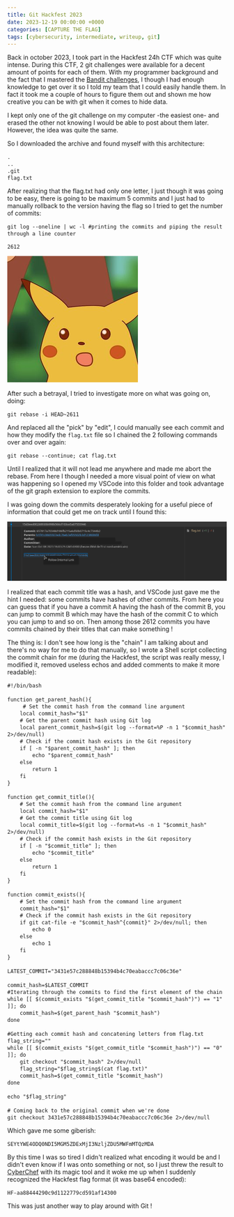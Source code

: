 ```yaml
---
title: Git Hackfest 2023
date: 2023-12-19 00:00:00 +0000
categories: [CAPTURE THE FLAG]
tags: [cybersecurity, intermediate, writeup, git]
---
```


Back in october 2023, I took part in the Hackfest 24h CTF which was quite intense. During this CTF, 2 git challenges were available for a decent amount of points for each of them. With my programmer background and the fact that I mastered the [Bandit challenges](https://overthewire.org/wargames/bandit/), I though I had enough knowledge to get over it so I told my team that I could easily handle them. In fact it took me a couple of hours to figure them out and shown me how creative you can be with git when it comes to hide data.

I kept only one of the git challenge on my computer -the easiest one- and erased the other not knowing I would be able to post about them later. However, the idea was quite the same.

So I downloaded the archive and found myself with this architecture:

```
.
..
.git
flag.txt
```

After realizing that the flag.txt had only one letter, I just though it was going to be easy, there is going to be maximum 5 commits and I just had to manually rollback to the version having the flag so I tried to get the number of commits:

```shell
git log --oneline | wc -l #printing the commits and piping the result through a line counter
```

```
2612
```

![Desktop View](/assets/img/2023-12-19-git-hackfest/Surprised_Pikachu.jpg)

After such a betrayal, I tried to investigate more on what was going on, doing:

```shell
git rebase -i HEAD~2611
```

And replaced all the "pick" by "edit", I could manually see each commit and how they modify the `flag.txt` file so I chained the 2 following commands over and over again:

```shell
git rebase --continue; cat flag.txt
```

Until I realized that it will not lead me anywhere and made me abort the rebase. From here I though I needed a more visual point of view on what was happening so I opened my VSCode into this folder and took advantage of the git graph extension to explore the commits.

I was going down the commits desperately looking for a useful piece of information that could get me on track until I found this:

![Desktop View](/assets/img/2023-12-19-git-hackfest/git_commit_linking.png)

I realized that each commit title was a hash, and VSCode just gave me the hint I needed: some commits have hashes of other commits. From here you can guess that if you have a commit A having the hash of the commit B, you can jump to commit B which may have the hash of the commit C to which you can jump to and so on. Then among those 2612 commits you have commits chained by their titles that can make something !

The thing is: I don't see how long is the "chain" I am talking about and there's no way for me to do that manually, so I wrote a Shell script collecting the commit chain for me (during the Hackfest, the script was really messy, I modified it, removed useless echos and added comments to make it more readable):

```shell
#!/bin/bash

function get_parent_hash(){
     # Set the commit hash from the command line argument
    local commit_hash="$1"
    # Get the parent commit hash using Git log
    local parent_commit_hash=$(git log --format=%P -n 1 "$commit_hash" 2>/dev/null)
    # Check if the commit hash exists in the Git repository
    if [ -n "$parent_commit_hash" ]; then
        echo "$parent_commit_hash"
    else
        return 1
    fi
}

function get_commit_title(){
    # Set the commit hash from the command line argument
    local commit_hash="$1"
    # Get the commit title using Git log
    local commit_title=$(git log --format=%s -n 1 "$commit_hash" 2>/dev/null)
    # Check if the commit hash exists in the Git repository
    if [ -n "$commit_title" ]; then
        echo "$commit_title"
    else
        return 1
    fi
}

function commit_exists(){
    # Set the commit hash from the command line argument
    commit_hash="$1"
    # Check if the commit hash exists in the Git repository
    if git cat-file -e "$commit_hash^{commit}" 2>/dev/null; then
        echo 0
    else
        echo 1
    fi
}

LATEST_COMMIT="3431e57c288848b15394b4c70eabaccc7c06c36e"

commit_hash=$LATEST_COMMIT
#Iterating through the commits to find the first element of the chain
while [[ $(commit_exists "$(get_commit_title "$commit_hash")") == "1" ]]; do
    commit_hash=$(get_parent_hash "$commit_hash")
done

#Getting each commit hash and concatening letters from flag.txt
flag_string=""
while [[ $(commit_exists "$(get_commit_title "$commit_hash")") == "0" ]]; do
    git checkout "$commit_hash" 2>/dev/null
    flag_string="$flag_string$(cat flag.txt)"
    commit_hash=$(get_commit_title "$commit_hash")
done

echo "$flag_string"

# Coming back to the original commit when we're done
git checkout 3431e57c288848b15394b4c70eabaccc7c06c36e 2>/dev/null
```

Which gave me some giberish:

```
SEYtYWE4ODQ0NDI5MGM5ZDExMjI3NzljZDU5MWFmMTQzMDA
```

By this time I was so tired I didn't realized what encoding it would be and I didn't even know if I was onto something or not, so I just threw the result to [CyberChef](https://gchq.github.io/CyberChef/) with its magic tool and it woke me up when I suddenly recognized the Hackfest flag format (it was base64 encoded):

```
HF-aa88444290c9d1122779cd591af14300
```

This was just another way to play around with Git !

